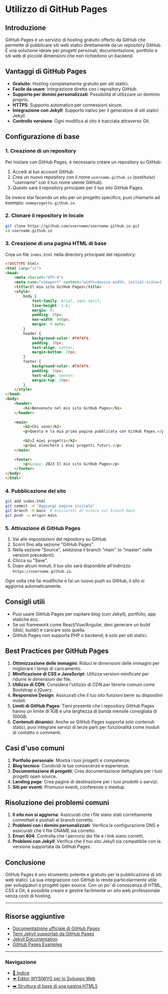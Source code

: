 # Utilizzo di GitHub Pages

## Introduzione
GitHub Pages è un servizio di hosting gratuito offerto da GitHub che permette di pubblicare siti web statici direttamente da un repository GitHub. È una soluzione ideale per progetti personali, documentazione, portfolio e siti web di piccole dimensioni che non richiedono un backend.

## Vantaggi di GitHub Pages
- **Gratuito**: Hosting completamente gratuito per siti statici.
- **Facile da usare**: Integrazione diretta con i repository GitHub.
- **Supporto per domini personalizzati**: Possibilità di utilizzare un dominio proprio.
- **HTTPS**: Supporto automatico per connessioni sicure.
- **Integrazione con Jekyll**: Supporto nativo per il generatore di siti statici Jekyll.
- **Controllo versione**: Ogni modifica al sito è tracciata attraverso Git.

## Configurazione di base

### 1. Creazione di un repository
Per iniziare con GitHub Pages, è necessario creare un repository su GitHub:

1. Accedi al tuo account GitHub.
2. Crea un nuovo repository con il nome `username.github.io` (sostituisci "username" con il tuo nome utente GitHub).
3. Questo sarà il repository principale per il tuo sito GitHub Pages.

Se invece stai facendo un sito per un progetto specifico, puoi chiamarlo ad esempio: `nomeprogetto.github.io`.

### 2. Clonare il repository in locale
```bash
git clone https://github.com/username/username.github.io.git
cd username.github.io
```

### 3. Creazione di una pagina HTML di base
Crea un file `index.html` nella directory principale del repository:

```html
<!DOCTYPE html>
<html lang="it">
<head>
    <meta charset="UTF-8">
    <meta name="viewport" content="width=device-width, initial-scale=1.0">
    <title>Il mio sito GitHub Pages</title>
    <style>
        body {
            font-family: Arial, sans-serif;
            line-height: 1.6;
            margin: 0;
            padding: 20px;
            max-width: 800px;
            margin: 0 auto;
        }
        header {
            background-color: #f4f4f4;
            padding: 20px;
            text-align: center;
            margin-bottom: 20px;
        }
        footer {
            background-color: #f4f4f4;
            padding: 10px;
            text-align: center;
            margin-top: 20px;
        }
    </style>
</head>
<body>
    <header>
        <h1>Benvenuto nel mio sito GitHub Pages</h1>
    </header>
    
    <main>
        <h2>Chi sono</h2>
        <p>Questa è la mia prima pagina pubblicata con GitHub Pages.</p>
        
        <h2>I miei progetti</h2>
        <p>Qui elencherò i miei progetti futuri.</p>
    </main>
    
    <footer>
        <p>&copy; 2023 Il mio sito GitHub Pages</p>
    </footer>
</body>
</html>
```

### 4. Pubblicazione del sito
```bash
git add index.html
git commit -m "Aggiungi pagina iniziale"
git branch -M main  # Assicurati di essere sul branch main
git push -u origin main
```

### 5. Attivazione di GitHub Pages
1. Vai alle impostazioni del repository su GitHub.
2. Scorri fino alla sezione "GitHub Pages".
3. Nella sezione "Source", seleziona il branch "main" (o "master" nelle versioni precedenti).
4. Clicca su "Save".
5. Dopo alcuni minuti, il tuo sito sarà disponibile all'indirizzo `https://username.github.io`.

Ogni volta che fai modifiche e fai un nuovo push su GitHub, il sito si aggiorna automaticamente.

## Consigli utili
- Puoi usare GitHub Pages per ospitare blog (con Jekyll), portfolio, app statiche ecc.
- Se usi framework come React/Vue/Angular, devi generare un build (dist/, build/) e caricare solo quella.
- GitHub Pages non supporta PHP o backend; è solo per siti statici.


## Best Practices per GitHub Pages

1. **Ottimizzazione delle immagini**: Riduci le dimensioni delle immagini per migliorare i tempi di caricamento.
2. **Minificazione di CSS e JavaScript**: Utilizza versioni minificate per ridurre le dimensioni dei file.
3. **Utilizzo di CDN**: Considera l'utilizzo di CDN per librerie comuni come Bootstrap o jQuery.
4. **Responsive Design**: Assicurati che il tuo sito funzioni bene su dispositivi mobili.
5. **Limiti di GitHub Pages**: Tieni presente che i repository GitHub Pages hanno un limite di 1GB e una larghezza di banda mensile consigliata di 100GB.
6. **Contenuti dinamici**: Anche se GitHub Pages supporta solo contenuti statici, puoi integrare servizi di terze parti per funzionalità come moduli di contatto o commenti.

## Casi d'uso comuni

1. **Portfolio personale**: Mostra i tuoi progetti e competenze.
2. **Blog tecnico**: Condividi le tue conoscenze e esperienze.
3. **Documentazione di progetti**: Crea documentazione dettagliata per i tuoi progetti open source.
4. **Landing page**: Crea pagine di destinazione per i tuoi prodotti o servizi.
5. **Siti per eventi**: Promuovi eventi, conferenze o meetup.

## Risoluzione dei problemi comuni

1. **Il sito non si aggiorna**: Assicurati che i file siano stati correttamente committati e pushati al branch corretto.
2. **Problemi con i domini personalizzati**: Verifica la configurazione DNS e assicurati che il file CNAME sia corretto.
3. **Errori 404**: Controlla che i percorsi dei file e i link siano corretti.
4. **Problemi con Jekyll**: Verifica che il tuo sito Jekyll sia compatibile con la versione supportata da GitHub Pages.

## Conclusione
GitHub Pages è uno strumento potente e gratuito per la pubblicazione di siti web statici. La sua integrazione con GitHub lo rende particolarmente utile per sviluppatori e progetti open source. Con un po' di conoscenza di HTML, CSS e Git, è possibile creare e gestire facilmente un sito web professionale senza costi di hosting.

---

## Risorse aggiuntive
- [Documentazione ufficiale di GitHub Pages](https://docs.github.com/en/pages)
- [Temi Jekyll supportati da GitHub Pages](https://pages.github.com/themes/)
- [Jekyll Documentation](https://jekyllrb.com/docs/)
- [GitHub Pages Examples](https://github.com/collections/github-pages-examples)

---

### Navigazione
- [📑 Indice](<../README.md>)
- [⬅️ Editor WYSIWYG per lo Sviluppo Web](<10_Editor_WYSIWYG.md>)
- [➡️ Struttura di base di una pagina HTML5](<../2. Fondamenti di HTML5/01_Struttura_base_HTML5.md>)
